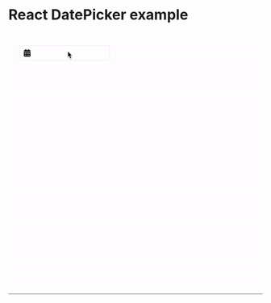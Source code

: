 # React DatePicker example

![](https://raw.githubusercontent.com/x3388638/react-datepicker-example/master/public/demo.gif)
